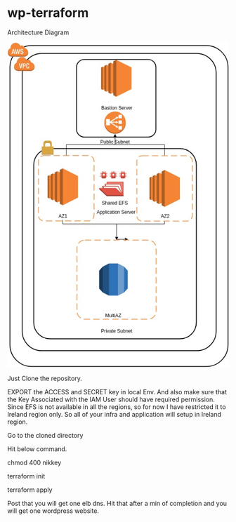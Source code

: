 # wp-terraform

Architecture Diagram

![Alt text](architecture.jpg)

Just Clone the repository.


EXPORT the ACCESS and SECRET key in local Env. And also make sure that the Key Associated with the IAM User should have required permission. Since EFS is not available in all the regions, so for now I have restricted it to Ireland region only. So all of your infra and application will setup in Ireland region.

Go to the cloned directory

Hit below command.

chmod 400 nikkey

terraform init

terraform apply

Post that you will get one elb dns. Hit that after a min of completion and you will get one wordpress website.

